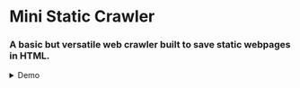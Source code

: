 Mini Static Crawler
===========================================
### A basic but versatile web crawler built to save static webpages in HTML.
<details>
  <summary>Demo</summary>
  
  ![demo](https://ptpimg.me/l48mm0.gif)
</details>

<br>
<br>
